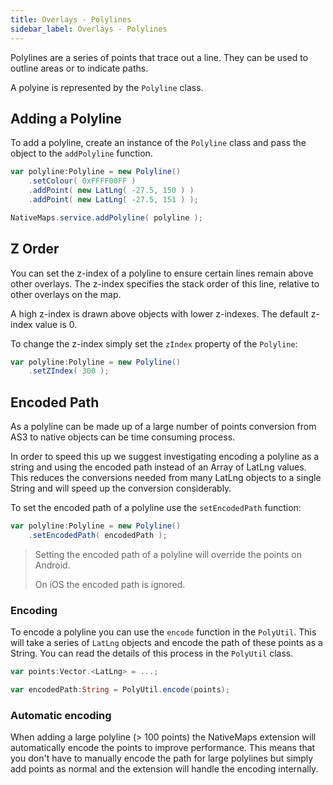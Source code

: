 ```yaml
---
title: Overlays - Polylines
sidebar_label: Overlays - Polylines
---
```



Polylines are a series of points that trace out a line. They can be used to outline areas or to indicate paths.

A polyine is represented by the `Polyline` class.


## Adding a Polyline

To add a polyline, create an instance of the `Polyline` class and pass the object to the `addPolyline` function.

```actionscript
var polyline:Polyline = new Polyline()
    .setColour( 0xFFFF00FF )
    .addPoint( new LatLng( -27.5, 150 ) )
    .addPoint( new LatLng( -27.5, 151 ) );

NativeMaps.service.addPolyline( polyline );
```



## Z Order

You can set the z-index of a polyline to ensure certain lines remain above other overlays. The z-index specifies the stack order of this line, relative to other overlays on the map. 

A high z-index is drawn above objects with lower z-indexes. The default z-index value is 0.

To change the z-index simply set the `zIndex` property of the `Polyline`:

```actionscript
var polyline:Polyline = new Polyline()
    .setZIndex( 300 );
```



## Encoded Path

As a polyline can be made up of a large number of points conversion from AS3 to native objects can be time consuming process.

In order to speed this up we suggest investigating encoding a polyline as a string and using the encoded path instead of an Array of LatLng values. This reduces the conversions needed from many LatLng objects to a single String and will speed up the conversion considerably.

To set the encoded path of a polyline use the `setEncodedPath` function:

```actionscript
var polyline:Polyline = new Polyline()
    .setEncodedPath( encodedPath );
```

>
> Setting the encoded path of a polyline will override the points on Android. 
>
> On iOS the encoded path is ignored.
>


### Encoding 

To encode a polyline you can use the `encode` function in the `PolyUtil`. This will take a series of `LatLng` objects and encode the path of these points as a String. You can read the details of this process in the `PolyUtil` class.

```actionscript
var points:Vector.<LatLng> = ...;

var encodedPath:String = PolyUtil.encode(points);
```


### Automatic encoding

When adding a large polyline (> 100 points) the NativeMaps extension will automatically encode the points to improve performance. This means that you don't have to manually encode the path for large polylines but simply add points as normal and the extension will handle the encoding internally.











